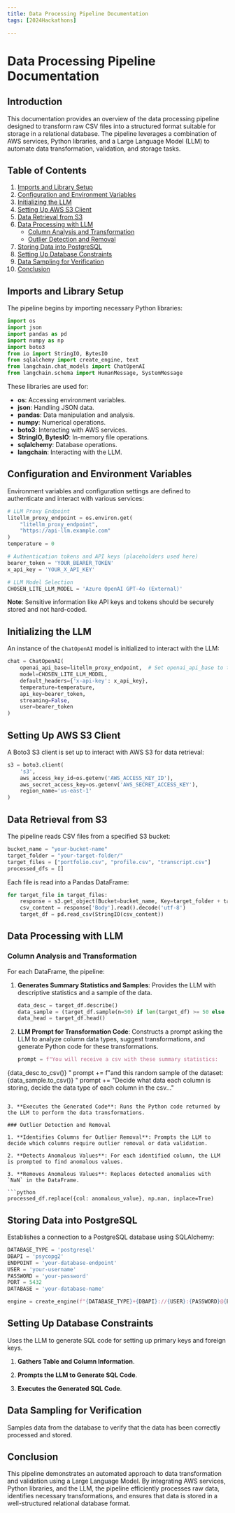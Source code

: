 ```yaml
---
title: Data Processing Pipeline Documentation
tags: [2024Hackathons]

---
```



# Data Processing Pipeline Documentation

## Introduction

This documentation provides an overview of the data processing pipeline designed to transform raw CSV files into a structured format suitable for storage in a relational database. The pipeline leverages a combination of AWS services, Python libraries, and a Large Language Model (LLM) to automate data transformation, validation, and storage tasks.

## Table of Contents

1. [Imports and Library Setup](#imports-and-library-setup)
2. [Configuration and Environment Variables](#configuration-and-environment-variables)
3. [Initializing the LLM](#initializing-the-llm)
4. [Setting Up AWS S3 Client](#setting-up-aws-s3-client)
5. [Data Retrieval from S3](#data-retrieval-from-s3)
6. [Data Processing with LLM](#data-processing-with-llm)
    - [Column Analysis and Transformation](#column-analysis-and-transformation)
    - [Outlier Detection and Removal](#outlier-detection-and-removal)
7. [Storing Data into PostgreSQL](#storing-data-into-postgresql)
8. [Setting Up Database Constraints](#setting-up-database-constraints)
9. [Data Sampling for Verification](#data-sampling-for-verification)
10. [Conclusion](#conclusion)

## Imports and Library Setup

The pipeline begins by importing necessary Python libraries:

```python
import os
import json
import pandas as pd
import numpy as np
import boto3
from io import StringIO, BytesIO
from sqlalchemy import create_engine, text
from langchain.chat_models import ChatOpenAI
from langchain.schema import HumanMessage, SystemMessage
```

These libraries are used for:

- **os**: Accessing environment variables.
- **json**: Handling JSON data.
- **pandas**: Data manipulation and analysis.
- **numpy**: Numerical operations.
- **boto3**: Interacting with AWS services.
- **StringIO, BytesIO**: In-memory file operations.
- **sqlalchemy**: Database operations.
- **langchain**: Interacting with the LLM.

## Configuration and Environment Variables

Environment variables and configuration settings are defined to authenticate and interact with various services:

```python
# LLM Proxy Endpoint
litellm_proxy_endpoint = os.environ.get(
    "litellm_proxy_endpoint",
    "https://api-llm.example.com"
)
temperature = 0

# Authentication tokens and API keys (placeholders used here)
bearer_token = 'YOUR_BEARER_TOKEN'
x_api_key = 'YOUR_X_API_KEY'

# LLM Model Selection
CHOSEN_LITE_LLM_MODEL = 'Azure OpenAI GPT-4o (External)'
```

**Note**: Sensitive information like API keys and tokens should be securely stored and not hard-coded.

## Initializing the LLM

An instance of the `ChatOpenAI` model is initialized to interact with the LLM:

```python
chat = ChatOpenAI(
    openai_api_base=litellm_proxy_endpoint,  # Set openai_api_base to the LiteLLM Proxy
    model=CHOSEN_LITE_LLM_MODEL,
    default_headers={'x-api-key': x_api_key},
    temperature=temperature,
    api_key=bearer_token,
    streaming=False,
    user=bearer_token
)
```

## Setting Up AWS S3 Client

A Boto3 S3 client is set up to interact with AWS S3 for data retrieval:

```python
s3 = boto3.client(
    's3',
    aws_access_key_id=os.getenv('AWS_ACCESS_KEY_ID'),
    aws_secret_access_key=os.getenv('AWS_SECRET_ACCESS_KEY'),
    region_name='us-east-1'
)
```

## Data Retrieval from S3

The pipeline reads CSV files from a specified S3 bucket:

```python
bucket_name = "your-bucket-name"
target_folder = "your-target-folder/"
target_files = ["portfolio.csv", "profile.csv", "transcript.csv"]
processed_dfs = []
```

Each file is read into a Pandas DataFrame:

```python
for target_file in target_files:
    response = s3.get_object(Bucket=bucket_name, Key=target_folder + target_file)
    csv_content = response['Body'].read().decode('utf-8')
    target_df = pd.read_csv(StringIO(csv_content))
```

## Data Processing with LLM

### Column Analysis and Transformation

For each DataFrame, the pipeline:

1. **Generates Summary Statistics and Samples**: Provides the LLM with descriptive statistics and a sample of the data.

   ```python
   data_desc = target_df.describe()
   data_sample = (target_df.sample(n=50) if len(target_df) >= 50 else target_df)
   data_head = target_df.head()
   ```

2. **LLM Prompt for Transformation Code**: Constructs a prompt asking the LLM to analyze column data types, suggest transformations, and generate Python code for these transformations.

   ```python
   prompt = f"You will receive a csv with these summary statistics: 
{data_desc.to_csv()}
"
   prompt += f"and this random sample of the dataset:
{data_sample.to_csv()}
"
   prompt += "Decide what data each column is storing, decide the data type of each column in the csv..."
   ```

3. **Executes the Generated Code**: Runs the Python code returned by the LLM to perform the data transformations.

### Outlier Detection and Removal

1. **Identifies Columns for Outlier Removal**: Prompts the LLM to decide which columns require outlier removal or data validation.

2. **Detects Anomalous Values**: For each identified column, the LLM is prompted to find anomalous values.

3. **Removes Anomalous Values**: Replaces detected anomalies with `NaN` in the DataFrame.

   ```python
   processed_df.replace({col: anomalous_value}, np.nan, inplace=True)
   ```

## Storing Data into PostgreSQL

Establishes a connection to a PostgreSQL database using SQLAlchemy:

```python
DATABASE_TYPE = 'postgresql'
DBAPI = 'psycopg2'
ENDPOINT = 'your-database-endpoint'
USER = 'your-username'
PASSWORD = 'your-password'
PORT = 5432
DATABASE = 'your-database-name'

engine = create_engine(f"{DATABASE_TYPE}+{DBAPI}://{USER}:{PASSWORD}@{ENDPOINT}:{PORT}/{DATABASE}")
```

## Setting Up Database Constraints

Uses the LLM to generate SQL code for setting up primary keys and foreign keys.

1. **Gathers Table and Column Information**.

2. **Prompts the LLM to Generate SQL Code**.

3. **Executes the Generated SQL Code**.

## Data Sampling for Verification

Samples data from the database to verify that the data has been correctly processed and stored.

## Conclusion

This pipeline demonstrates an automated approach to data transformation and validation using a Large Language Model. By integrating AWS services, Python libraries, and the LLM, the pipeline efficiently processes raw data, identifies necessary transformations, and ensures that data is stored in a well-structured relational database format.